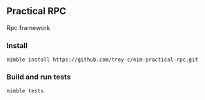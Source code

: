 ## Practical RPC

Rpc framework

### Install

```shell
nimble install https://github.com/trey-c/nim-practical-rpc.git
```

### Build and run tests

```shell
nimble tests
```
